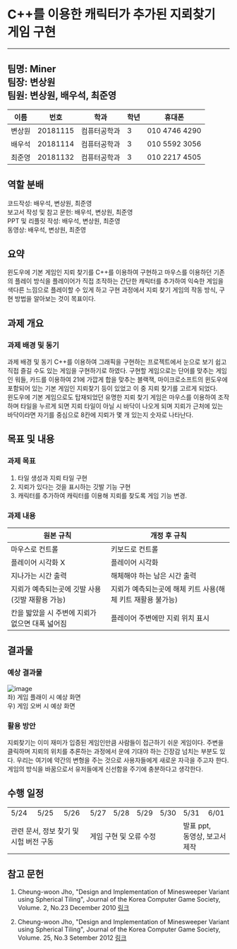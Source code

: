 # C++를 이용한 캐릭터가 추가된 지뢰찾기 게임 구현

----
팀명: Miner<br>
팀장: 변상원<br>
팀원: 변상원, 배우석, 최준영
----

| 이름  | 번호       | 학과     | 학년  | 휴대폰           |
|-----|----------|--------|-----|---------------|
| 변상원 | 20181115 | 컴퓨터공학과 | 3   | 010 4746 4290 |
| 배우석 | 20181114 | 컴퓨터공학과 | 3   | 010 5592 3056 |
| 최준영 | 20181132 | 컴퓨터공학과 | 3   | 010 2217 4505 |

## 역할 분배

코드작성: 배우석, 변상원, 최준영<br>
보고서 작성 및 참고 문헌: 배우석, 변상원, 최준영<br>
PPT 및 리플릿 작성: 배우석, 변상원, 최준영<br>
동영상: 배우석, 변상원, 최준영<br>

## 요약

윈도우에 기본 게임인 지뢰 찾기를 C++를 이용하여 구현하고 마우스를 이용하던 기존의 플레이 방식을 플레이어가 직접 조작하는 간단한 캐릭터를 추가하여 익숙한 게임을 색다른 느낌으로 플레이할 수 있게 하고 구현
과정에서 지뢰 찾기 게임의 작동 방식, 구현 방법을 알아보는 것이 목표이다.

## 과제 개요

### 과제 배경 및 동기

과제 배경 및 동기 C++를 이용하여 그래픽을 구현하는 프로젝트에서 눈으로 보기 쉽고 직접 즐길 수도 있는 게임을 구현하기로 하였다. 구현할 게임으로는 단어를 맞추는 게임인 워들, 카드를 이용하여 21에 가깝게 합을
맞추는 블랙잭, 마이크로소프트의 윈도우에 포함되어 있는 기본 게임인 지뢰찾기 등이 있었고 이 중 지뢰 찾기를 고르게 되었다.<br> 윈도우에 기본 게임으로도 탑재되었던 유명한 지뢰 찾기 게임은 마우스를 이용하여
조작하며 타일을 누르게 되면 지뢰 타일이 아닐 시 바닥이 나오게 되며 지뢰가 근처에 있는 바닥이라면 자기를 중심으로 8칸에 지뢰가 몇 개 있는지 숫자로 나타난다.

## 목표 및 내용

### 과제 목표

1) 타일 생성과 지뢰 타일 구현
2) 지뢰가 있다는 것을 표시하는 깃발 기능 구현
3) 캐릭터를 추가하여 캐릭터를 이용해 지뢰를 찾도록 게임 기능 변경.

### 과제 내용

| 원본 규칙                       | 개정 후 규칙                            |
|-----------------------------|------------------------------------|
| 마우스로 컨트롤                    | 키보드로 컨트롤                           |
| 플레이어 시각화 X                  | 플레이어 시각화                           |
| 지나가는 시간 출력                  | 해체해야 하는 남은 시간 출력                   |
| 지뢰가 예측되는곳에 깃발 사용(깃발 재활용 가능) | 지뢰가 예측되는곳에 해체 키트 사용(해체 키트 재활용 불가능) |
| 칸을 밟았을 시 주변에 지뢰가 없으면 대폭 넓어짐 | 플레이어 주변에만 지뢰 위치 표시                 |

## 결과물

### 예상 결과물

![image](https://user-images.githubusercontent.com/54760813/169844763-621f7912-a2b9-47b0-a29e-b0f4715dee26.png) <br>
좌) 게임 플래이 시 예상 화면<br>
우) 게임 오버 시 예상 화면

### 활용 방안

지뢰찾기는 이미 재미가 입증된 게임인만큼 사람들이 접근하기 쉬운 게임이다. 주변을 클릭하며 지뢰의 위치를 추론하는 과정에서 운에 기대야 하는 긴장감 넘치는 부분도 있다. 우리는 여기에 약간의 변형을 주는 것으로
사용자들에게 새로운 자극을 주고자 한다. 게임의 방식을 바꿈으로서 유저들에게 신선함을 주기에 충분하다고 생각한다.

## 수행 일정

<table>
  <tr>
    <td>5/24</td>
    <td>5/25</td>
    <td>5/26</td>
    <td>5/27</td>
    <td>5/28</td>
    <td>5/29</td>
    <td>5/30</td>
    <td>5/31</td>
    <td>6/01</td>
  </tr>
  <tr>
    <td colspan="3">관련 문서, 정보 찾기 및 시험 버전 구동</td>
    <td colspan="4">게임 구현 및 오류 수정</td>
    <td colspan="2">발표 ppt,<br> 동영상, 보고서 제작</td>
  </tr>
</table>

## 참고 문헌

1) Cheung-woon Jho, "Design and Implementation of Minesweeper Variant using Spherical Tiling", Journal of the Korea
   Computer Game Society, Volume. 2, No.23 December 2010
   [링크](https://file1-earticle-net.libproxy.andong.ac.kr/PDF/Direct?key=xiSng8cX6uJHMXu3UuM/uqr8JPkMv/T8UNEZ4QidLd04m3SbqECQf7NfFW9aYEri9AJBfhEecaz/CgVEl1N+dfVIlzC0q3vz6KBmOD9x06YDiWHoQp/L7yLUjqIepBtHpu55el4KKBcTDygNAOkxt6X1Apw7Fe7JOt9AVGvxF0+rInJlaAfCQDUvOTQU5PTogMm+zTTK/dCnPcGtHflERewQpqdzn+z0)

2) Cheung-woon Jho, "Design and Implementation of Minesweeper Variant using Spherical Tiling", Journal of the Korea
   Computer Game Society, Volume. 25, No.3 Setember 2012
   [링크](https://file1-earticle-net.libproxy.andong.ac.kr/PDF/Direct?key=xiSng8cX6uJHMXu3UuM/uqr8JPkMv/T8UNEZ4QidLd04m3SbqECQf7NfFW9aYEris1f4kxsKsnEdpmn02OncuBC6F0pvPfULTNeeElkEh+940mv33mJ5N4hiDUYe9pF2rqiSDJuNZNDJPwppBV6tmyu+oR9WdY6lEd/E8IxdxzX2dWS7DrhiX5AXyY3hVpnWBFak0fyKTTUC8a6pBXnfO6xqk/9CBlff)
